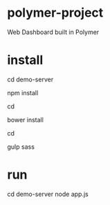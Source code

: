 # polymer-project
Web Dashboard built in Polymer
# install
cd demo-server

npm install

cd 

bower install

cd

gulp sass

# run
cd demo-server
node app.js
